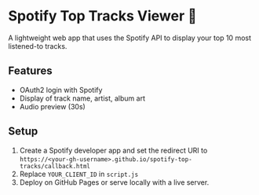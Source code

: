 # Spotify Top Tracks Viewer 🎵

A lightweight web app that uses the Spotify API to display your top 10 most listened-to tracks.

## Features
- OAuth2 login with Spotify
- Display of track name, artist, album art
- Audio preview (30s)

## Setup
1. Create a Spotify developer app and set the redirect URI to `https://<your-gh-username>.github.io/spotify-top-tracks/callback.html`
2. Replace `YOUR_CLIENT_ID` in `script.js`
3. Deploy on GitHub Pages or serve locally with a live server.
